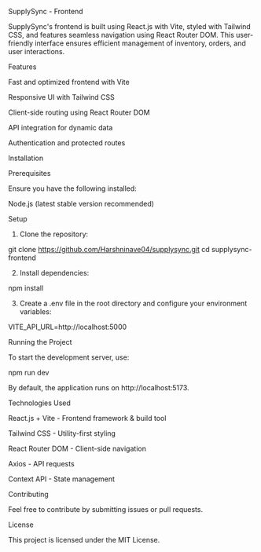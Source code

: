 SupplySync - Frontend

SupplySync's frontend is built using React.js with Vite, styled with Tailwind CSS, and features seamless navigation using React Router DOM. This user-friendly interface ensures efficient management of inventory, orders, and user interactions.

Features

Fast and optimized frontend with Vite

Responsive UI with Tailwind CSS

Client-side routing using React Router DOM

API integration for dynamic data

Authentication and protected routes


Installation

Prerequisites

Ensure you have the following installed:

Node.js (latest stable version recommended)


Setup

1. Clone the repository:

git clone https://github.com/Harshninave04/supplysync.git
cd supplysync-frontend


2. Install dependencies:

npm install


3. Create a .env file in the root directory and configure your environment variables:

VITE_API_URL=http://localhost:5000



Running the Project

To start the development server, use:

npm run dev

By default, the application runs on http://localhost:5173.


Technologies Used

React.js + Vite - Frontend framework & build tool

Tailwind CSS - Utility-first styling

React Router DOM - Client-side navigation

Axios - API requests

Context API - State management


Contributing

Feel free to contribute by submitting issues or pull requests.

License

This project is licensed under the MIT License.



